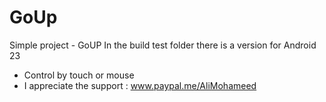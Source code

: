 # GoUp
Simple project - GoUP
 In the build test folder there is a version for Android 23
* Control by touch or mouse
 * I appreciate the support : www.paypal.me/AliMohameed
